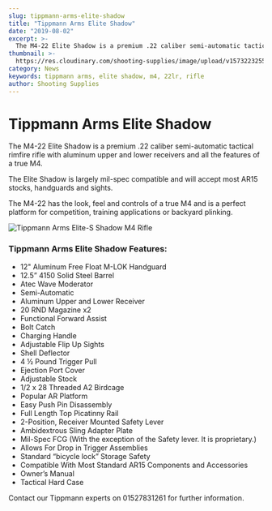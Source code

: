 ```yaml
---
slug: tippmann-arms-elite-shadow
title: "Tippmann Arms Elite Shadow"
date: "2019-08-02"
excerpt: >-
  The M4-22 Elite Shadow is a premium .22 caliber semi-automatic tactical rimfire rifle with aluminum upper and lower receivers and all the features of a true M4.
thumbnail: >-
  https://res.cloudinary.com/shooting-supplies/image/upload/v1573223255/guns/Tippmann-Arms-Elite-S-Shadow-800x320.webp
category: News
keywords: tippmann arms, elite shadow, m4, 22lr, rifle
author: Shooting Supplies
---
```


# **Tippmann Arms Elite Shadow**

The M4-22 Elite Shadow is a premium .22 caliber semi-automatic tactical rimfire rifle with aluminum upper and lower receivers and all the features of a true M4.

The Elite Shadow is largely mil-spec compatible and will accept most AR15 stocks, handguards and sights.

The M4-22 has the look, feel and controls of a true M4 and is a perfect platform for competition, training applications or backyard plinking.

![Tippmann Arms Elite-S Shadow M4 Rifle](https://res.cloudinary.com/shooting-supplies/image/upload/v1573223255/guns/Tippmann-Arms-Elite-S-Shadow-800x320.webp)

### **Tippmann Arms Elite Shadow Features:**

- 12" Aluminum Free Float M-LOK Handguard
- 12.5” 4150 Solid Steel Barrel
- Atec Wave Moderator
- Semi-Automatic
- Aluminum Upper and Lower Receiver
- 20 RND Magazine x2
- Functional Forward Assist
- Bolt Catch
- Charging Handle
- Adjustable Flip Up Sights
- Shell Deflector
- 4 ½ Pound Trigger Pull
- Ejection Port Cover
- Adjustable Stock
- 1/2 x 28 Threaded A2 Birdcage
- Popular AR Platform
- Easy Push Pin Disassembly
- Full Length Top Picatinny Rail
- 2-Position, Receiver Mounted Safety Lever
- Ambidextrous Sling Adapter Plate
- Mil-Spec FCG (With the exception of the Safety lever. It is proprietary.)
- Allows For Drop in Trigger Assemblies
- Standard “bicycle lock” Storage Safety
- Compatible With Most Standard AR15 Components and Accessories
- Owner’s Manual
- Tactical Hard Case

<p></p>

Contact our Tippmann experts on 01527831261 for further information.
